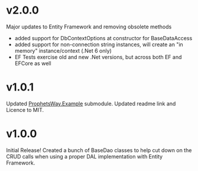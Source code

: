 # v2.0.0
Major updates to Entity Framework and removing obsolete methods
- added support for DbContextOptions at constructor for BaseDataAccess
- added support for non-connection string instances, will create an "in memory" instance/context (.Net 6 only)
- EF Tests exercise old and new .Net versions, but across both EF and EFCore as well



# v1.0.1
Updated [ProphetsWay.Example](https://github.com/ProphetManX/ProphetsWay.Example) submodule.
Updated readme link and Licence to MIT.



# v1.0.0
Initial Release!
Created a bunch of BaseDao classes to help cut down on the CRUD calls when using a proper DAL implementation with Entity Framework.